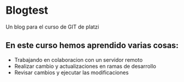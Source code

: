 # Blogtest
Un blog para el curso de GIT de platzi

## En este curso hemos aprendido varias cosas:

* Trabajando en colaboracion con un servidor remoto
* Realizar cambio y actualizaciones en ramas de desarrollo
* Revisar cambios y ejecutar las modificaciones